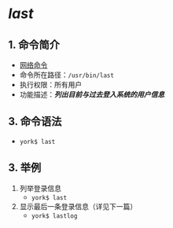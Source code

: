 # *last*

## 1. 命令简介

- <u>网络命令</u>
- 命令所在路径：`/usr/bin/last`
- 执行权限：所有用户
- 功能描述：***列出目前与过去登入系统的用户信息***

## 3. 命令语法

- `york$ last`

## 3. 举例

1. 列举登录信息
    - `york$ last`
2. 显示最后一条登录信息（详见下一篇）
    - `york$ lastlog`